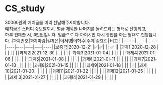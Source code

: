 # CS_study
 30000원의  예치금을 미리 선납해주셔야합니다.  
 예치금은 스터디  중도탈퇴시,  벌금 제외한 나머지를 돌려드리는 형태로 진행되고,  
 하루 안제출 시, 5천원입니다. 벌금으로 다 까이시면 다시 충전을 하는 형태로 진행됩니다.
|과제번호|과제마감|길재은|이서영|이혁수|주희|김효린| 비고 |
|------|-----|-----|----|----|----|----|----|
|보증금|2020-12-21 |✅|✅| | |  ✅ ||
|과제1|2020-12-28   | | | | | | 
|과제2|2021-12-30   | | | | | | 
|과제3|2021-01-04   | | | | | | 
|과제4|2021-01-06   | | | | | | 
|과제5|2021-01-08   | | | | | | 
|과제6|2021-01-11  | | | | | | 
|과제7|2021-01-13   | | | | | | 
|과제8|2021-01-15   | | | | | | 
|과제9|2021-01-18   | | | | | | 
|과제10|2021-01-20   | | | | | | 
|과제11|2021-01-22   | | | | | | 
|과제12|2021-01-25   | | | | | | 
|과제13|2021-01-27   | | | | | | 
|과제14|2021-01-29   | | | | | | 
